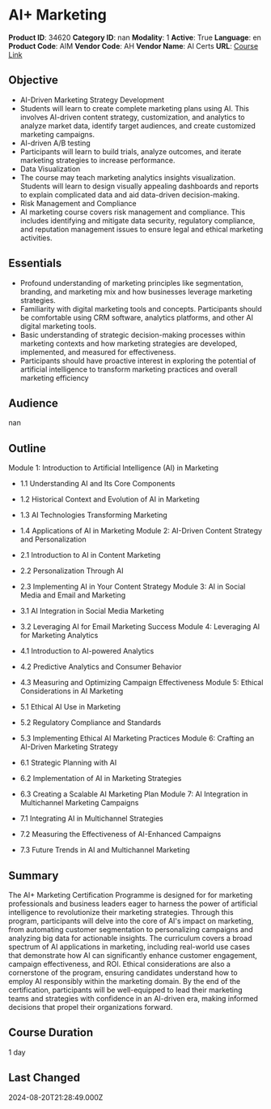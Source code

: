 # AI+ Marketing

**Product ID**: 34620
**Category ID**: nan
**Modality**: 1
**Active**: True
**Language**: en
**Product Code**: AIM
**Vendor Code**: AH
**Vendor Name**: AI Certs
**URL**: [Course Link](https://www.fastlaneus.com/course/ah-aim)

## Objective
- AI-Driven Marketing Strategy Development
- Students will learn to create complete marketing plans using AI. This involves AI-driven content strategy, customization, and analytics to analyze market data, identify target audiences, and create customized marketing campaigns.
- AI-driven A/B testing
- Participants will learn to build trials, analyze outcomes, and iterate marketing strategies to increase performance.
- Data Visualization
- The course may teach marketing analytics insights visualization. Students will learn to design visually appealing dashboards and reports to explain complicated data and aid data-driven decision-making.
- Risk Management and Compliance
- AI marketing course covers risk management and compliance. This includes identifying and mitigate data security, regulatory compliance, and reputation management issues to ensure legal and ethical marketing activities.

## Essentials
- Profound understanding of marketing principles like segmentation, branding, and marketing mix and how businesses leverage marketing strategies.
- Familiarity with digital marketing tools and concepts. Participants should be comfortable using CRM software, analytics platforms, and other AI digital marketing tools.
- Basic understanding of strategic decision-making processes within marketing contexts and how marketing strategies are developed, implemented, and measured for effectiveness.
- Participants should have proactive interest in exploring the potential of artificial intelligence to transform marketing practices and overall marketing efficiency

## Audience
nan

## Outline
Module 1: Introduction to Artificial Intelligence (AI) in Marketing


- 1.1 Understanding AI and Its Core Components
- 1.2 Historical Context and Evolution of AI in Marketing
- 1.3 AI Technologies Transforming Marketing
- 1.4 Applications of AI in Marketing
Module 2: AI-Driven Content Strategy and Personalization


- 2.1 Introduction to AI in Content Marketing
- 2.2 Personalization Through AI
- 2.3 Implementing AI in Your Content Strategy
Module 3: AI in Social Media and Email and Marketing


- 3.1 AI Integration in Social Media Marketing
- 3.2 Leveraging AI for Email Marketing Success
Module 4: Leveraging AI for Marketing Analytics


- 4.1 Introduction to AI-powered Analytics
- 4.2 Predictive Analytics and Consumer Behavior
- 4.3 Measuring and Optimizing Campaign Effectiveness
Module 5: Ethical Considerations in AI Marketing


- 5.1 Ethical AI Use in Marketing
- 5.2 Regulatory Compliance and Standards
- 5.3 Implementing Ethical AI Marketing Practices
Module 6: Crafting an AI-Driven Marketing Strategy


- 6.1 Strategic Planning with AI
- 6.2 Implementation of AI in Marketing Strategies
- 6.3 Creating a Scalable AI Marketing Plan
Module 7: AI Integration in Multichannel Marketing Campaigns


- 7.1 Integrating AI in Multichannel Strategies
- 7.2 Measuring the Effectiveness of AI-Enhanced Campaigns
- 7.3 Future Trends in AI and Multichannel Marketing

## Summary
The AI+ Marketing Certification Programme is designed for for marketing professionals and business leaders eager to harness the power of artificial intelligence to revolutionize their marketing strategies. Through this program, participants will delve into the core of AI's impact on marketing, from automating customer segmentation to personalizing campaigns and analyzing big data for actionable insights. The curriculum covers a broad spectrum of AI applications in marketing, including real-world use cases that demonstrate how AI can significantly enhance customer engagement, campaign effectiveness, and ROI. Ethical considerations are also a cornerstone of the program, ensuring candidates understand how to employ AI responsibly within the marketing domain. By the end of the certification, participants will be well-equipped to lead their marketing teams and strategies with confidence in an AI-driven era, making informed decisions that propel their organizations forward.

## Course Duration
1 day

## Last Changed
2024-08-20T21:28:49.000Z
